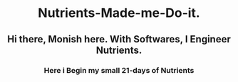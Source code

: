 
# <p align="center" >  Nutrients-Made-me-Do-it. </p>
## <p align="center" > Hi there, Monish here. With Softwares, I Engineer Nutrients.  </p>
### <p align="center" > Here i Begin my small 21-days of Nutrients  </p>

